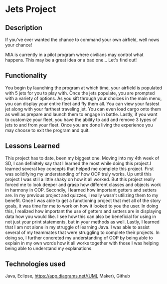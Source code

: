 # Jets Project

## Description

If you've ever wanted the chance to command your own airfield, well nows your chance!

MIA is currently in a pilot program where civilians may control what happens. This may be a great idea or a bad one... Let's find out!

## Functionality

You begin by launching the program at which time, your airfield is populated with 5 jets for you to play with. Once the jets populate, you are prompted with a variety of options. As you sift through your choices in the main menu, you can display your entire fleet and fly them all. You can view your fastest jet along with your farthest traveling jet. You can even load cargo onto them as well as prepare and launch them to engage in battle. Lastly, if you want to customize your fleet, you have the ability to add and remove 3 types of jets to and from your fleet. Once you are done living the experience you may choose to exit the program and quit. 

## Lessons Learned

This project has to date, been my biggest one. Moving into my 4th week of SD, I can definitely say that I learned the most while doing this project.I learned several key concepts that helped me complete this project. First was solidifying my understanding of how OOP truly works. Up until this project I was still a little shaky on how it all worked. But this project really forced me to look deeper and grasp how different classes and objects work in harmony in OOP. Secondly, I learned how important getters and setters are. In my previous project and quizzes, i really wasn't utilizing them to my benefit. Once I was able to get a functioning project that met all of the story goals, it was time for me to work on how it looked to you the user. In doing this, I realized how important the use of getters and setters are in displaying data how you would like. I see how this can also be beneficial for using in not just your print statements, but in your methods as well. Lastly, I learned that I am not alone in my struggle of learning Java. I was able to assist several of my teammates that were struggling to complete their projects. In doing so, I further concreted my understanding of OOP by being able to explain in my own words how it all works together with those I was helping being able to understand my explanations. 

## Technologies used
Java, Eclipse, https://app.diagrams.net/(UML Maker), Github
